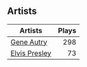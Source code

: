 ## Artists
Artists | Plays 
----- | -----: 
[Gene Autry](/artists/gene-autry-1800) | 298
[Elvis Presley](/artists/elvis-presley-1014) | 73

